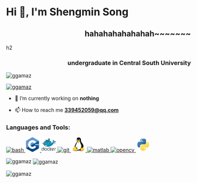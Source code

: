 <h1 align="left">Hi 👋, I'm Shengmin Song</h1>
<h2 align="right"> hahahahahahahah~~~~~~~</h2>h2
<h3 align="right">undergraduate in Central South University</h3>

<p align="left"> <img src="https://komarev.com/ghpvc/?username=ggamaz&label=Profile%20views&color=0e75b6&style=flat" alt="ggamaz" /> </p>

<p align="left"> <a href="https://github.com/ryo-ma/github-profile-trophy"><img src="https://github-profile-trophy.vercel.app/?username=ggamaz" alt="ggamaz" /></a> </p>

- 🔭 I’m currently working on **nothing**

- 📫 How to reach me **339452059@qq.com**

<h3 align="left">Languages and Tools:</h3>
<p align="left"> <a href="https://www.gnu.org/software/bash/" target="_blank" rel="noreferrer"> <img src="https://www.vectorlogo.zone/logos/gnu_bash/gnu_bash-icon.svg" alt="bash" width="40" height="40"/> </a> <a href="https://www.w3schools.com/cpp/" target="_blank" rel="noreferrer"> <img src="https://raw.githubusercontent.com/devicons/devicon/master/icons/cplusplus/cplusplus-original.svg" alt="cplusplus" width="40" height="40"/> </a> <a href="https://www.docker.com/" target="_blank" rel="noreferrer"> <img src="https://raw.githubusercontent.com/devicons/devicon/master/icons/docker/docker-original-wordmark.svg" alt="docker" width="40" height="40"/> </a> <a href="https://git-scm.com/" target="_blank" rel="noreferrer"> <img src="https://www.vectorlogo.zone/logos/git-scm/git-scm-icon.svg" alt="git" width="40" height="40"/> </a> <a href="https://www.linux.org/" target="_blank" rel="noreferrer"> <img src="https://raw.githubusercontent.com/devicons/devicon/master/icons/linux/linux-original.svg" alt="linux" width="40" height="40"/> </a> <a href="https://www.mathworks.com/" target="_blank" rel="noreferrer"> <img src="https://upload.wikimedia.org/wikipedia/commons/2/21/Matlab_Logo.png" alt="matlab" width="40" height="40"/> </a> <a href="https://opencv.org/" target="_blank" rel="noreferrer"> <img src="https://www.vectorlogo.zone/logos/opencv/opencv-icon.svg" alt="opencv" width="40" height="40"/> </a> <a href="https://www.python.org" target="_blank" rel="noreferrer"> <img src="https://raw.githubusercontent.com/devicons/devicon/master/icons/python/python-original.svg" alt="python" width="40" height="40"/> </a> </p>

<p><img align="left" src="https://github-readme-stats.vercel.app/api/top-langs?username=ggamaz&show_icons=true&locale=en&layout=compact" alt="ggamaz" /></p>

<p>&nbsp;<img align="center" src="https://github-readme-stats.vercel.app/api?username=ggamaz&show_icons=true&locale=en" alt="ggamaz" /></p>

<p><img align="center" src="https://github-readme-streak-stats.herokuapp.com/?user=ggamaz&" alt="ggamaz" /></p>

